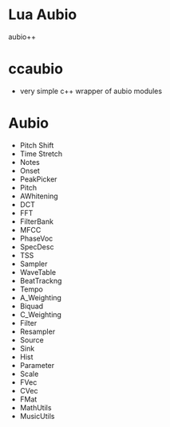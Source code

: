# Lua Aubio
aubio++

# ccaubio
* very simple c++ wrapper of aubio modules

# Aubio
* Pitch Shift
* Time Stretch
* Notes
* Onset
* PeakPicker
* Pitch
* AWhitening
* DCT
* FFT
* FilterBank
* MFCC
* PhaseVoc
* SpecDesc
* TSS
* Sampler
* WaveTable
* BeatTrackng
* Tempo
* A_Weighting
* Biquad
* C_Weighting
* Filter
* Resampler
* Source
* Sink
* Hist
* Parameter
* Scale
* FVec
* CVec
* FMat
* MathUtils
* MusicUtils

